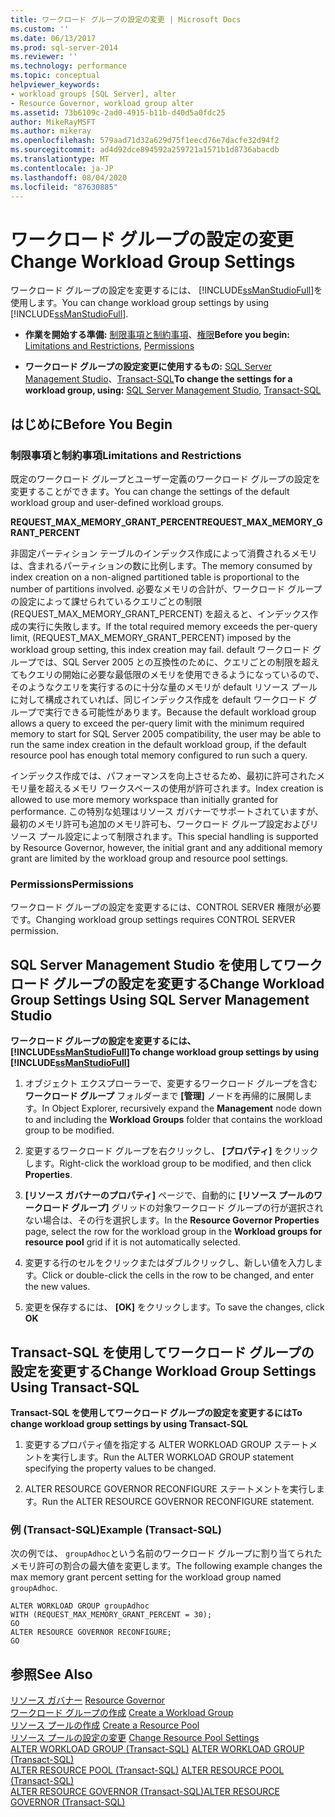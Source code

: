 ```yaml
---
title: ワークロード グループの設定の変更 | Microsoft Docs
ms.custom: ''
ms.date: 06/13/2017
ms.prod: sql-server-2014
ms.reviewer: ''
ms.technology: performance
ms.topic: conceptual
helpviewer_keywords:
- workload groups [SQL Server], alter
- Resource Governor, workload group alter
ms.assetid: 73b6109c-2ad0-4915-b11b-d40d5a0fdc25
author: MikeRayMSFT
ms.author: mikeray
ms.openlocfilehash: 579aad71d32a629d75f1eecd76e7dacfe32d94f2
ms.sourcegitcommit: ad4d92dce894592a259721a1571b1d8736abacdb
ms.translationtype: MT
ms.contentlocale: ja-JP
ms.lasthandoff: 08/04/2020
ms.locfileid: "87630885"
---
```

# <a name="change-workload-group-settings"></a><span data-ttu-id="d0b15-102">ワークロード グループの設定の変更</span><span class="sxs-lookup"><span data-stu-id="d0b15-102">Change Workload Group Settings</span></span>
  <span data-ttu-id="d0b15-103">ワークロード グループの設定を変更するには、 [!INCLUDE[ssManStudioFull](../../includes/ssmanstudiofull-md.md)]を使用します。</span><span class="sxs-lookup"><span data-stu-id="d0b15-103">You can change workload group settings by using [!INCLUDE[ssManStudioFull](../../includes/ssmanstudiofull-md.md)].</span></span>  
  
-   <span data-ttu-id="d0b15-104">**作業を開始する準備:** [制限事項と制約事項](#LimitationsRestrictions)、[権限](#Permissions)</span><span class="sxs-lookup"><span data-stu-id="d0b15-104">**Before you begin:**  [Limitations and Restrictions](#LimitationsRestrictions), [Permissions](#Permissions)</span></span>  
  
-   <span data-ttu-id="d0b15-105">**ワークロード グループの設定変更に使用するもの:** [SQL Server Management Studio](#ChgWGProp)、[Transact-SQL](#ChgWGTSQL)</span><span class="sxs-lookup"><span data-stu-id="d0b15-105">**To change the settings for a workload group, using:**  [SQL Server Management Studio](#ChgWGProp), [Transact-SQL](#ChgWGTSQL)</span></span>  
  
## <a name="before-you-begin"></a><span data-ttu-id="d0b15-106">はじめに</span><span class="sxs-lookup"><span data-stu-id="d0b15-106">Before You Begin</span></span>  
  
###  <a name="limitations-and-restrictions"></a><a name="LimitationsRestrictions"></a> <span data-ttu-id="d0b15-107">制限事項と制約事項</span><span class="sxs-lookup"><span data-stu-id="d0b15-107">Limitations and Restrictions</span></span>  
 <span data-ttu-id="d0b15-108">既定のワークロード グループとユーザー定義のワークロード グループの設定を変更することができます。</span><span class="sxs-lookup"><span data-stu-id="d0b15-108">You can change the settings of the default workload group and user-defined workload groups.</span></span>  
  
 <span data-ttu-id="d0b15-109">**REQUEST_MAX_MEMORY_GRANT_PERCENT**</span><span class="sxs-lookup"><span data-stu-id="d0b15-109">**REQUEST_MAX_MEMORY_GRANT_PERCENT**</span></span>  
  
 <span data-ttu-id="d0b15-110">非固定パーティション テーブルのインデックス作成によって消費されるメモリは、含まれるパーティションの数に比例します。</span><span class="sxs-lookup"><span data-stu-id="d0b15-110">The memory consumed by index creation on a non-aligned partitioned table is proportional to the number of partitions involved.</span></span> <span data-ttu-id="d0b15-111">必要なメモリの合計が、ワークロード グループの設定によって課せられているクエリごとの制限 (REQUEST_MAX_MEMORY_GRANT_PERCENT) を超えると、インデックス作成の実行に失敗します。</span><span class="sxs-lookup"><span data-stu-id="d0b15-111">If the total required memory exceeds the per-query limit, (REQUEST_MAX_MEMORY_GRANT_PERCENT) imposed by the workload group setting, this index creation may fail.</span></span> <span data-ttu-id="d0b15-112">default ワークロード グループでは、SQL Server 2005 との互換性のために、クエリごとの制限を超えてもクエリの開始に必要な最低限のメモリを使用できるようになっているので、そのようなクエリを実行するのに十分な量のメモリが default リソース プールに対して構成されていれば、同じインデックス作成を default ワークロード グループで実行できる可能性があります。</span><span class="sxs-lookup"><span data-stu-id="d0b15-112">Because the default workload group allows a query to exceed the per-query limit with the minimum required memory to start for SQL Server 2005 compatibility, the user may be able to run the same index creation in the default workload group, if the default resource pool has enough total memory configured to run such a query.</span></span>  
  
 <span data-ttu-id="d0b15-113">インデックス作成では、パフォーマンスを向上させるため、最初に許可されたメモリ量を超えるメモリ ワークスペースの使用が許可されます。</span><span class="sxs-lookup"><span data-stu-id="d0b15-113">Index creation is allowed to use more memory workspace than initially granted for performance.</span></span> <span data-ttu-id="d0b15-114">この特別な処理はリソース ガバナーでサポートされていますが、最初のメモリ許可も追加のメモリ許可も、ワークロード グループ設定およびリソース プール設定によって制限されます。</span><span class="sxs-lookup"><span data-stu-id="d0b15-114">This special handling is supported by Resource Governor, however, the initial grant and any additional memory grant are limited by the workload group and resource pool settings.</span></span>  
  
###  <a name="permissions"></a><a name="Permissions"></a> <span data-ttu-id="d0b15-115">Permissions</span><span class="sxs-lookup"><span data-stu-id="d0b15-115">Permissions</span></span>  
 <span data-ttu-id="d0b15-116">ワークロード グループの設定を変更するには、CONTROL SERVER 権限が必要です。</span><span class="sxs-lookup"><span data-stu-id="d0b15-116">Changing workload group settings requires CONTROL SERVER permission.</span></span>  
  
##  <a name="change-workload-group-settings-using-sql-server-management-studio"></a><a name="ChgWGProp"></a> <span data-ttu-id="d0b15-117">SQL Server Management Studio を使用してワークロード グループの設定を変更する</span><span class="sxs-lookup"><span data-stu-id="d0b15-117">Change Workload Group Settings Using SQL Server Management Studio</span></span>  
 <span data-ttu-id="d0b15-118">**ワークロード グループの設定を変更するには、 [!INCLUDE[ssManStudioFull](../../includes/ssmanstudiofull-md.md)]**</span><span class="sxs-lookup"><span data-stu-id="d0b15-118">**To change workload group settings by using [!INCLUDE[ssManStudioFull](../../includes/ssmanstudiofull-md.md)]**</span></span>  
  
1.  <span data-ttu-id="d0b15-119">オブジェクト エクスプローラーで、変更するワークロード グループを含む **ワークロード グループ** フォルダーまで **[管理]** ノードを再帰的に展開します。</span><span class="sxs-lookup"><span data-stu-id="d0b15-119">In Object Explorer, recursively expand the **Management** node down to and including the **Workload Groups** folder that contains the workload group to be modified.</span></span>  
  
2.  <span data-ttu-id="d0b15-120">変更するワークロード グループを右クリックし、 **[プロパティ]** をクリックします。</span><span class="sxs-lookup"><span data-stu-id="d0b15-120">Right-click the workload group to be modified, and then click **Properties**.</span></span>  
  
3.  <span data-ttu-id="d0b15-121">**[リソース ガバナーのプロパティ]** ページで、自動的に **[リソース プールのワークロード グループ]** グリッドの対象ワークロード グループの行が選択されない場合は、その行を選択します。</span><span class="sxs-lookup"><span data-stu-id="d0b15-121">In the **Resource Governor Properties** page, select the row for the workload group in the **Workload groups for resource pool** grid if it is not automatically selected.</span></span>  
  
4.  <span data-ttu-id="d0b15-122">変更する行のセルをクリックまたはダブルクリックし、新しい値を入力します。</span><span class="sxs-lookup"><span data-stu-id="d0b15-122">Click or double-click the cells in the row to be changed, and enter the new values.</span></span>  
  
5.  <span data-ttu-id="d0b15-123">変更を保存するには、 **[OK]** をクリックします。</span><span class="sxs-lookup"><span data-stu-id="d0b15-123">To save the changes, click **OK**</span></span>  
  
##  <a name="change-workload-group-settings-using-transact-sql"></a><a name="ChgWGTSQL"></a> <span data-ttu-id="d0b15-124">Transact-SQL を使用してワークロード グループの設定を変更する</span><span class="sxs-lookup"><span data-stu-id="d0b15-124">Change Workload Group Settings Using Transact-SQL</span></span>  
 <span data-ttu-id="d0b15-125">**Transact-SQL を使用してワークロード グループの設定を変更するには**</span><span class="sxs-lookup"><span data-stu-id="d0b15-125">**To change workload group settings by using Transact-SQL**</span></span>  
  
1.  <span data-ttu-id="d0b15-126">変更するプロパティ値を指定する ALTER WORKLOAD GROUP ステートメントを実行します。</span><span class="sxs-lookup"><span data-stu-id="d0b15-126">Run the ALTER WORKLOAD GROUP statement specifying the property values to be changed.</span></span>  
  
2.  <span data-ttu-id="d0b15-127">ALTER RESOURCE GOVERNOR RECONFIGURE ステートメントを実行します。</span><span class="sxs-lookup"><span data-stu-id="d0b15-127">Run the ALTER RESOURCE GOVERNOR RECONFIGURE statement.</span></span>  
  
### <a name="example-transact-sql"></a><span data-ttu-id="d0b15-128">例 (Transact-SQL)</span><span class="sxs-lookup"><span data-stu-id="d0b15-128">Example (Transact-SQL)</span></span>  
 <span data-ttu-id="d0b15-129">次の例では、 `groupAdhoc`という名前のワークロード グループに割り当てられたメモリ許可の割合の最大値を変更します。</span><span class="sxs-lookup"><span data-stu-id="d0b15-129">The following example changes the max memory grant percent setting for the workload group named `groupAdhoc`.</span></span>  
  
```  
ALTER WORKLOAD GROUP groupAdhoc  
WITH (REQUEST_MAX_MEMORY_GRANT_PERCENT = 30);  
GO  
ALTER RESOURCE GOVERNOR RECONFIGURE;  
GO  
```  
  
## <a name="see-also"></a><span data-ttu-id="d0b15-130">参照</span><span class="sxs-lookup"><span data-stu-id="d0b15-130">See Also</span></span>  
 <span data-ttu-id="d0b15-131">[リソース ガバナー](resource-governor.md) </span><span class="sxs-lookup"><span data-stu-id="d0b15-131">[Resource Governor](resource-governor.md) </span></span>  
 <span data-ttu-id="d0b15-132">[ワークロード グループの作成](create-a-workload-group.md) </span><span class="sxs-lookup"><span data-stu-id="d0b15-132">[Create a Workload Group](create-a-workload-group.md) </span></span>  
 <span data-ttu-id="d0b15-133">[リソース プールの作成](create-a-resource-pool.md) </span><span class="sxs-lookup"><span data-stu-id="d0b15-133">[Create a Resource Pool](create-a-resource-pool.md) </span></span>  
 <span data-ttu-id="d0b15-134">[リソース プールの設定の変更](change-resource-pool-settings.md) </span><span class="sxs-lookup"><span data-stu-id="d0b15-134">[Change Resource Pool Settings](change-resource-pool-settings.md) </span></span>  
 <span data-ttu-id="d0b15-135">[ALTER WORKLOAD GROUP &#40;Transact-SQL&#41;](/sql/t-sql/statements/alter-workload-group-transact-sql) </span><span class="sxs-lookup"><span data-stu-id="d0b15-135">[ALTER WORKLOAD GROUP &#40;Transact-SQL&#41;](/sql/t-sql/statements/alter-workload-group-transact-sql) </span></span>  
 <span data-ttu-id="d0b15-136">[ALTER RESOURCE POOL &#40;Transact-SQL&#41;](/sql/t-sql/statements/alter-resource-pool-transact-sql) </span><span class="sxs-lookup"><span data-stu-id="d0b15-136">[ALTER RESOURCE POOL &#40;Transact-SQL&#41;](/sql/t-sql/statements/alter-resource-pool-transact-sql) </span></span>  
 [<span data-ttu-id="d0b15-137">ALTER RESOURCE GOVERNOR &#40;Transact-SQL&#41;</span><span class="sxs-lookup"><span data-stu-id="d0b15-137">ALTER RESOURCE GOVERNOR &#40;Transact-SQL&#41;</span></span>](/sql/t-sql/statements/alter-resource-governor-transact-sql)  
  
  
